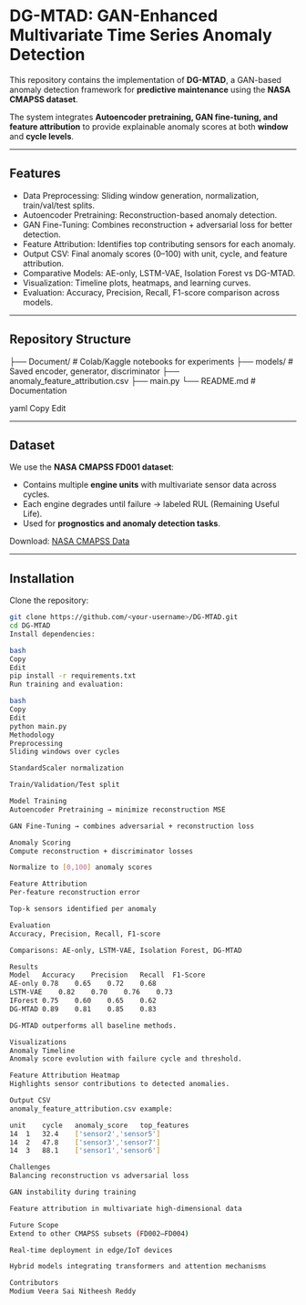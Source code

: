 # DG-MTAD: GAN-Enhanced Multivariate Time Series Anomaly Detection

This repository contains the implementation of **DG-MTAD**, a GAN-based anomaly detection framework for **predictive maintenance** using the **NASA CMAPSS dataset**.  

The system integrates **Autoencoder pretraining, GAN fine-tuning, and feature attribution** to provide explainable anomaly scores at both **window** and **cycle levels**.

---

## Features

- Data Preprocessing: Sliding window generation, normalization, train/val/test splits.  
- Autoencoder Pretraining: Reconstruction-based anomaly detection.  
- GAN Fine-Tuning: Combines reconstruction + adversarial loss for better detection.  
- Feature Attribution: Identifies top contributing sensors for each anomaly.  
- Output CSV: Final anomaly scores (0–100) with unit, cycle, and feature attribution.  
- Comparative Models: AE-only, LSTM-VAE, Isolation Forest vs DG-MTAD.  
- Visualization: Timeline plots, heatmaps, and learning curves.  
- Evaluation: Accuracy, Precision, Recall, F1-score comparison across models.  

---

## Repository Structure


├── Document/ # Colab/Kaggle notebooks for experiments
├── models/ # Saved encoder, generator, discriminator
├── anomaly_feature_attribution.csv
├── main.py 
└── README.md # Documentation

yaml
Copy
Edit

---

## Dataset

We use the **NASA CMAPSS FD001 dataset**:  
- Contains multiple **engine units** with multivariate sensor data across cycles.  
- Each engine degrades until failure → labeled RUL (Remaining Useful Life).  
- Used for **prognostics and anomaly detection tasks**.  

Download: [NASA CMAPSS Data](https://data.nasa.gov/dataset/C-MAPSS-Aircraft-Engine-Simulator-Data/xaut-bemq)

---

## Installation

Clone the repository:

```bash
git clone https://github.com/<your-username>/DG-MTAD.git
cd DG-MTAD
Install dependencies:

bash
Copy
Edit
pip install -r requirements.txt
Run training and evaluation:

bash
Copy
Edit
python main.py
Methodology
Preprocessing
Sliding windows over cycles

StandardScaler normalization

Train/Validation/Test split

Model Training
Autoencoder Pretraining → minimize reconstruction MSE

GAN Fine-Tuning → combines adversarial + reconstruction loss

Anomaly Scoring
Compute reconstruction + discriminator losses

Normalize to [0,100] anomaly scores

Feature Attribution
Per-feature reconstruction error

Top-k sensors identified per anomaly

Evaluation
Accuracy, Precision, Recall, F1-score

Comparisons: AE-only, LSTM-VAE, Isolation Forest, DG-MTAD

Results
Model	Accuracy	Precision	Recall	F1-Score
AE-only	0.78	0.65	0.72	0.68
LSTM-VAE	0.82	0.70	0.76	0.73
IForest	0.75	0.60	0.65	0.62
DG-MTAD	0.89	0.81	0.85	0.83

DG-MTAD outperforms all baseline methods.

Visualizations
Anomaly Timeline
Anomaly score evolution with failure cycle and threshold.

Feature Attribution Heatmap
Highlights sensor contributions to detected anomalies.

Output CSV
anomaly_feature_attribution.csv example:

unit	cycle	anomaly_score	top_features
14	1	32.4	['sensor2','sensor5']
14	2	47.8	['sensor3','sensor7']
14	3	88.1	['sensor1','sensor6']

Challenges
Balancing reconstruction vs adversarial loss

GAN instability during training

Feature attribution in multivariate high-dimensional data

Future Scope
Extend to other CMAPSS subsets (FD002–FD004)

Real-time deployment in edge/IoT devices

Hybrid models integrating transformers and attention mechanisms

Contributors
Modium Veera Sai Nitheesh Reddy